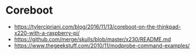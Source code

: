# Coreboot

* https://tylercipriani.com/blog/2016/11/13/coreboot-on-the-thinkpad-x220-with-a-raspberry-pi/
* https://github.com/merge/skulls/blob/master/x230/README.md
* https://www.thegeekstuff.com/2010/11/modprobe-command-examples/